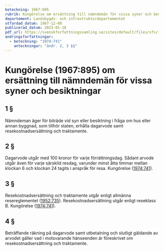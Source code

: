 ```yaml
---
beteckning: 1967:895
rubrik: Kungörelse om ersättning till nämndemän för vissa syner och besiktningar
departement: Landsbygds- och infrastrukturdepartementet
utfardad_datum: 1967-12-08
publicerad_datum: 2023-01-18
pdf_url: https://svenskforfattningssamling.se/sites/default/files/sfs/1967-12/SFS1967-895.pdf
andringsforfattningar:
  - beteckning: "1974:741"
    anteckningar: "ändr. 2, 3 §§"
---
```


# Kungörelse (1967:895) om ersättning till nämndemän för vissa syner och besiktningar

## 1  §

Nämndeman äger för biträde vid syn eller besiktning i fråga om hus eller annan  byggnad, som tillhör staten, erhålla dagarvode samt resekostnadsersättning och traktamente.

## 2  §

Dagarvode utgår med 100 kronor för varje förrättningsdag. Sådant arvode utgår även för varje särskild resdag, varunder minst åtta timmar mellan klockan 6 och klockan 24 tagits i anspråk för resa. Kungörelse ([1974:741](https://selex.se/eli/sfs/1974/741)).

## 3  §

Resekostnadsersättning och traktamente utgår enligt allmänna resereglementet ([1952:735](https://selex.se/eli/sfs/1952/735)). Resekostnadsersättning utgår enligt reseklass B. Kungörelse ([1974:741](https://selex.se/eli/sfs/1974/741)).

## 4  §

Beträffande räkning på dagarvode samt utbetalning och slutligt gäldande av arvodet gäller vad i motsvarande hänseenden är föreskrivet om resekostnadsersättning och traktamente.